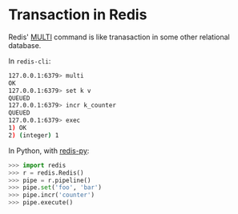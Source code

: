 # Transaction in Redis

Redis' [MULTI](http://redis.io/commands/MULTI) command is like tranasaction in some other relational database.

In `redis-cli`:

```bash
127.0.0.1:6379> multi
OK
127.0.0.1:6379> set k v
QUEUED
127.0.0.1:6379> incr k_counter
QUEUED
127.0.0.1:6379> exec
1) OK
2) (integer) 1
```

In Python, with [redis-py](https://github.com/andymccurdy/redis-py):

```python
>>> import redis
>>> r = redis.Redis()
>>> pipe = r.pipeline()
>>> pipe.set('foo', 'bar')
>>> pipe.incr('counter')
>>> pipe.execute()
```
